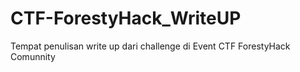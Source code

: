# CTF-ForestyHack_WriteUP
Tempat penulisan write up dari challenge di Event CTF ForestyHack Comunnity
